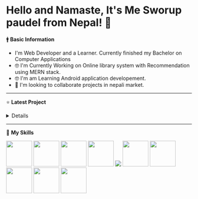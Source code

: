  # Hello and Namaste, It's Me Sworup paudel from Nepal! 👋

 🚹 <B>Basic Information</B>
 <ul>
 <li>I'm Web Developer and a Learner. Currently finished my Bachelor on Computer Applications</li>
 <li>🤓 I'm Currently Working on Online library system with Recommendation using MERN stack.</li>
 <li>🤓 I'm am Learning Android application developement.</li>
 <li>👯 I'm looking to collaborate projects in nepali market.</li>
 </ul>
 
 <hr>

 
⭐ <B>Latest Project</B>
<details>
<ul>
 <li><a href="https://custom-disney.web.app/" target="_blank">click me to see Disney clone</a></li>
 <li><a href="https://watch-weather.netlify.app/" target="_blank">See Today's Weather</a></li>
 <li><a href="https://game-trailer.vercel.app/" target="_blank">Watch Latest Game Trailer</a></li>
 <li><a href="https://image-slides.netlify.app/" target="_blank">Auto Image Slider</a></li>
 <li><a href="https://watchfootballhighlights.netlify.app/" target="_blank">Watch football highlights</a></li>
 <li><a href="https://hulu-clone-puce-ten.vercel.app/" target="_blank">Watch Hulu-clone</a></li>
 <li><a href="https://netflix-c.vercel.app/"  target="_blank">Watch Netflix clone</a></li>
</ul>
</details>

<hr>
 
🔧 <b>My Skills</b>
<div>
<!-- <img src="https://user-images.githubusercontent.com/96978659/153031097-b07094bf-6aab-4d16-bf77-deb48be07f01.jpg /> -->
<img src="https://img.icons8.com/?size=48&id=20909&format=png" width="70" height="70" />
<img src="https://img.icons8.com/?size=80&id=YjeKwnSQIBUq&format=png" width="70" height="70" />
 <img src="https://img.icons8.com/?size=48&id=EzPCiQUqWWEa&format=png" width="70" height="70" />
  <img src="https://img.icons8.com/?size=48&id=4PiNHtUJVbLs&format=png" width="70" height="70" />
<img src="https://img.icons8.com/?size=48&id=108784&format=png" />
 <img src="https://img.icons8.com/?size=80&id=wPohyHO_qO1a&format=png" width="70" height="70" />
<img src="https://img.icons8.com/?size=48&id=hsPbhkOH4FMe&format=png" width="70" height="70" />
<img src="https://img.icons8.com/?size=80&id=CQBFmwnDKlB3&format=png" width="70" height="70" />
<img src="https://img.icons8.com/?size=48&id=74402&format=png" width="70" height="70" />
<img src="https://img.icons8.com/?size=80&id=114425&format=png" width="70" height="70" />






 
</div>







